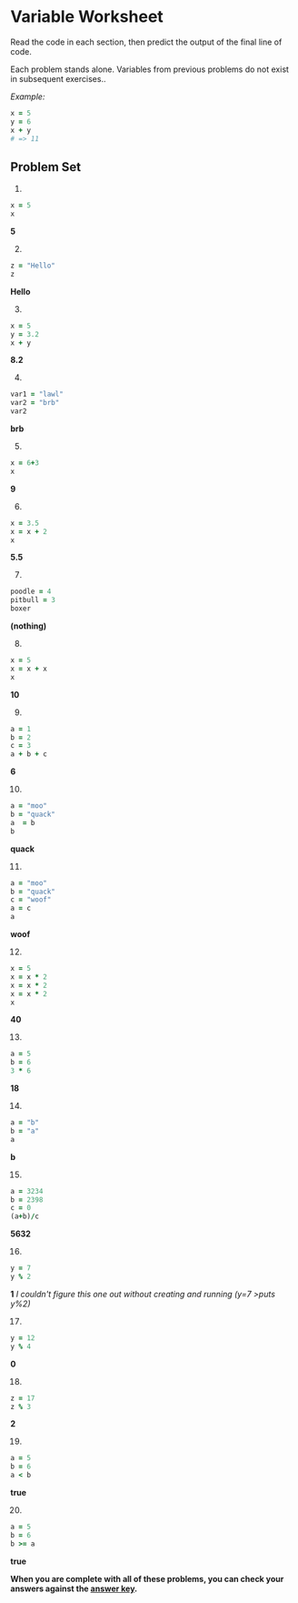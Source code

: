 # Variable Worksheet

Read the code in each section, then predict the output of the final line of code.

Each problem stands alone. Variables from previous problems do not exist in subsequent exercises..

*Example:*
```ruby
x = 5
y = 6
x + y
# => 11
```

## Problem Set

1.
```ruby
x = 5
x
```
**5**

2.
```ruby
z = "Hello"
z
```
**Hello**

3.
```ruby
x = 5
y = 3.2
x + y
```
**8.2**

4.
```ruby
var1 = "lawl"
var2 = "brb"
var2
```
**brb**

5.
```ruby
x = 6+3
x
```
**9**

6.
```ruby
x = 3.5
x = x + 2
x
```
**5.5**

7.
```ruby
poodle = 4
pitbull = 3
boxer
```
**(nothing)**

8.
```ruby
x = 5
x = x + x
x
```
**10**

9.
```ruby
a = 1
b = 2
c = 3
a + b + c
```
**6**

10.
```ruby
a = "moo"
b = "quack"
a  = b
b
```
**quack**

11.
```ruby
a = "moo"
b = "quack"
c = "woof"
a = c
a
```
**woof**

12.
```ruby
x = 5
x = x * 2
x = x * 2
x = x * 2
x
```
**40**

13.
```ruby
a = 5
b = 6
3 * 6
```
**18**

14.
```ruby
a = "b"
b = "a"
a
```
**b**

15.
```ruby
a = 3234
b = 2398
c = 0
(a+b)/c
```
**5632**

16.
```ruby
y = 7
y % 2
 ```
 **1** *I couldn't figure this one out without creating and running (y=7 >puts y%2)*

17.
```ruby
y = 12
y % 4
 ```
 **0**

18.
```ruby
z = 17
z % 3
```
**2**

19.
```ruby
a = 5
b = 6
a < b
```
**true**


20.
```ruby
a = 5
b = 6
b >= a
```
**true**

**When you are complete with all of these problems, you can check your answers against the [answer key](../assignments/variable-worksheet-answers.md).**
